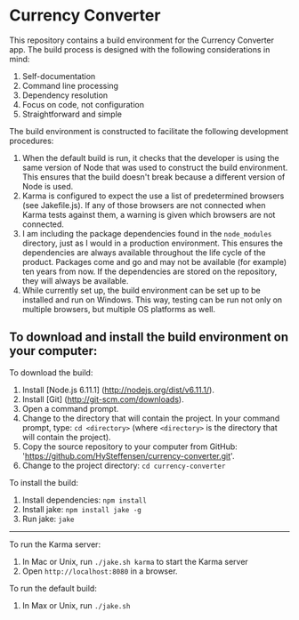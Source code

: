 Currency Converter
==================

This repository contains a build environment for the Currency Converter app. The
build process is designed with the following considerations in mind:

1. Self-documentation
2. Command line processing
3. Dependency resolution
4. Focus on code, not configuration
5. Straightforward and simple

The build environment is constructed to facilitate the following development procedures:

1. When the default build is run, it checks that the developer is using the
   same version of Node that was used to construct the build environment. This
   ensures that the build doesn't break because a different version of Node is used.
2. Karma is configured to expect the use a list of predetermined browsers (see
   Jakefile.js). If any of those browsers are not connected when Karma tests
   against them, a warning is given which browsers are not connected.
3. I am including the package dependencies found in the `node_modules` directory,
   just as I would in a production environment. This ensures the dependencies are always
   available throughout the life cycle of the product. Packages come and go and
   may not be available (for example) ten years from now. If the dependencies
   are stored on the repository, they will always be available.
4. While currently set up, the build environment can be set up to be installed and
   run on Windows. This way, testing can be run not only on multiple browsers, but
   multiple OS platforms as well.

To download and install the build environment on your computer:
---------------------------------------------------------------

To download the build:
1. Install [Node.js 6.11.1] (http://nodejs.org/dist/v6.11.1/).
2. Install [Git] (http://git-scm.com/downloads).
3. Open a command prompt.
4. Change to the directory that will contain the project. In your command prompt,
   type: `cd <directory>` (where `<directory>` is the directory that will contain
   the project).
5. Copy the source repository to your computer from GitHub:
   'https://github.com/HySteffensen/currency-converter.git'.
6. Change to the project directory: `cd currency-converter`

To install the build:
1. Install dependencies: `npm install`
2. Install jake: `npm install jake -g`
3. Run jake: `jake`

________________________________________________________________________________
To run the Karma server:
1. In Mac or Unix, run `./jake.sh karma` to start the Karma server
2. Open `http://localhost:8080` in a browser.

To run the default build:
1. In Max or Unix, run `./jake.sh`
